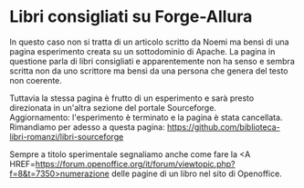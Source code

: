 # Libri consigliati su Forge-Allura
In questo caso non si tratta di un articolo scritto da Noemi ma bensì di una pagina esperimento creata su un sottodominio di Apache.
La pagina in questione parla di libri consigliati e apparentemente non ha senso e sembra scritta non da uno scrittore ma bensì da una persona che genera del testo non coerente.

Tuttavia la stessa pagina è frutto di un esperimento e sarà presto direzionata in un'altra sezione del portale Sourceforge.
<br>
Aggiornamento: l'esperimento è terminato e la pagina è stata cancellata. Rimandiamo per adesso a questa pagina: https://github.com/biblioteca-libri-romanzi/libri-sourceforge

Sempre a titolo sperimentale segnaliamo anche come fare la <A HREF=https://forum.openoffice.org/it/forum/viewtopic.php?f=8&t=7350>numerazione delle pagine di un libro</A> nel sito di Openoffice.
